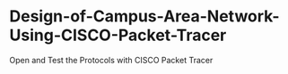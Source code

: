 # Design-of-Campus-Area-Network-Using-CISCO-Packet-Tracer
Open and Test the Protocols with CISCO Packet Tracer
